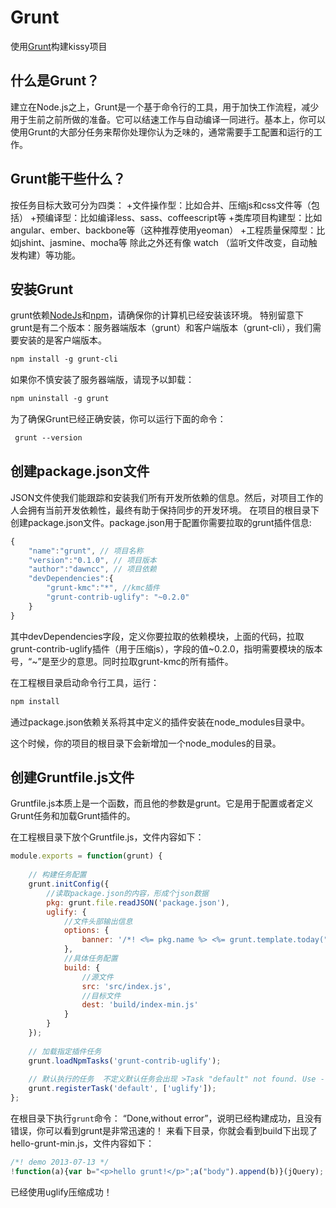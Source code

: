 Grunt
=====

使用[Grunt](http://gruntjs.com)构建kissy项目

## 什么是Grunt？

建立在Node.js之上，Grunt是一个基于命令行的工具，用于加快工作流程，减少用于生前之前所做的准备。它可以结速工作与自动编译一同进行。基本上，你可以使用Grunt的大部分任务来帮你处理你认为乏味的，通常需要手工配置和运行的工作。

## Grunt能干些什么？

按任务目标大致可分为四类：
+文件操作型：比如合并、压缩js和css文件等（包括）
+预编译型：比如编译less、sass、coffeescript等
+类库项目构建型：比如 angular、ember、backbone等（这种推荐使用yeoman）
+工程质量保障型：比如jshint、jasmine、mocha等
除此之外还有像 watch （监听文件改变，自动触发构建）等功能。

## 安装Grunt

grunt依赖[NodeJs](http://nodejs.org)和[npm](https://npmjs.org)，请确保你的计算机已经安装该环境。
特别留意下grunt是有二个版本：服务器端版本（grunt）和客户端版本（grunt-cli），我们需要安装的是客户端版本。

```html
npm install -g grunt-cli
```

如果你不慎安装了服务器端版，请现予以卸载：

```html
npm uninstall -g grunt
```
为了确保Grunt已经正确安装，你可以运行下面的命令：

```html
 grunt --version
```

## 创建package.json文件

JSON文件使我们能跟踪和安装我们所有开发所依赖的信息。然后，对项目工作的人会拥有当前开发依赖性，最终有助于保持同步的开发环境。
在项目的根目录下创建package.json文件。package.json用于配置你需要拉取的grunt插件信息:

```javascript
{
	"name":"grunt", // 项目名称
	"version":"0.1.0", // 项目版本
	"author":"dawncc", // 项目依赖
	"devDependencies":{
		"grunt-kmc":"*", //kmc插件
		"grunt-contrib-uglify": "~0.2.0" 
	}
}
```
其中devDependencies字段，定义你要拉取的依赖模块，上面的代码，拉取grunt-contrib-uglify插件（用于压缩js），字段的值~0.2.0，指明需要模块的版本号，“~”是至少的意思。同时拉取grunt-kmc的所有插件。

在工程根目录启动命令行工具，运行：

```html
npm install
```

通过package.json依赖关系将其中定义的插件安装在node_modules目录中。

这个时候，你的项目的根目录下会新增加一个node_modules的目录。

## 创建Gruntfile.js文件

Gruntfile.js本质上是一个函数，而且他的参数是grunt。它是用于配置或者定义Grunt任务和加载Grunt插件的。

在工程根目录下放个Gruntfile.js，文件内容如下：

```javascript
module.exports = function(grunt) {
 
    // 构建任务配置
    grunt.initConfig({
        //读取package.json的内容，形成个json数据
        pkg: grunt.file.readJSON('package.json'),
        uglify: {
            //文件头部输出信息
            options: {
                banner: '/*! <%= pkg.name %> <%= grunt.template.today("yyyy-mm-dd") %> */\n'
            },
            //具体任务配置
            build: {
                //源文件
                src: 'src/index.js',
                //目标文件
                dest: 'build/index-min.js'
            }
        }
    });
 
    // 加载指定插件任务
    grunt.loadNpmTasks('grunt-contrib-uglify');
 
    // 默认执行的任务  不定义默认任务会出现 >Task "default" not found. Use --force to continue. 
    grunt.registerTask('default', ['uglify']);
};
```

在根目录下执行`grunt`命令：
“Done,without error”，说明已经构建成功，且没有错误，你可以看到grunt是非常迅速的！
来看下目录，你就会看到build下出现了hello-grunt-min.js，文件内容如下：

```javascript
/*! demo 2013-07-13 */
!function(a){var b="<p>hello grunt!</p>";a("body").append(b)}(jQuery);
```

已经使用uglify压缩成功！
